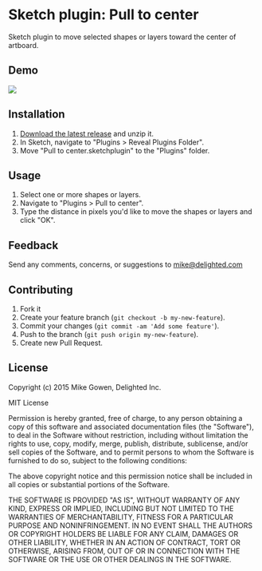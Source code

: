 Sketch plugin: Pull to center
=================

Sketch plugin to move selected shapes or layers toward the center of artboard.

## Demo

![](https://dl.dropboxusercontent.com/u/159452/Github%20readme%20demos%20%5BDO%20NOT%20DELETE%5D/pull-to-center.gif)

## Installation

1. [Download the latest release](https://github.com/mikegowen/sketch-pull-to-center/releases/latest) and unzip it.
2. In Sketch, navigate to "Plugins > Reveal Plugins Folder".
3. Move "Pull to center.sketchplugin" to the "Plugins" folder.

## Usage

1. Select one or more shapes or layers.
2. Navigate to "Plugins > Pull to center".
3. Type the distance in pixels you'd like to move the shapes or layers and click "OK".

## Feedback

Send any comments, concerns, or suggestions to [mike@delighted.com](mailto:mike@delighted.com)

## Contributing

1. Fork it
2. Create your feature branch (`git checkout -b my-new-feature`).
3. Commit your changes (`git commit -am 'Add some feature'`).
4. Push to the branch (`git push origin my-new-feature`).
5. Create new Pull Request.

## License

Copyright (c) 2015 Mike Gowen, Delighted Inc.

MIT License

Permission is hereby granted, free of charge, to any person obtaining
a copy of this software and associated documentation files (the
"Software"), to deal in the Software without restriction, including
without limitation the rights to use, copy, modify, merge, publish,
distribute, sublicense, and/or sell copies of the Software, and to
permit persons to whom the Software is furnished to do so, subject to
the following conditions:

The above copyright notice and this permission notice shall be
included in all copies or substantial portions of the Software.

THE SOFTWARE IS PROVIDED "AS IS", WITHOUT WARRANTY OF ANY KIND,
EXPRESS OR IMPLIED, INCLUDING BUT NOT LIMITED TO THE WARRANTIES OF
MERCHANTABILITY, FITNESS FOR A PARTICULAR PURPOSE AND
NONINFRINGEMENT. IN NO EVENT SHALL THE AUTHORS OR COPYRIGHT HOLDERS BE
LIABLE FOR ANY CLAIM, DAMAGES OR OTHER LIABILITY, WHETHER IN AN ACTION
OF CONTRACT, TORT OR OTHERWISE, ARISING FROM, OUT OF OR IN CONNECTION
WITH THE SOFTWARE OR THE USE OR OTHER DEALINGS IN THE SOFTWARE.
